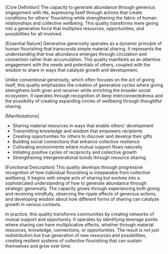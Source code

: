 [Core Definition]
The capacity to generate abundance through generous engagement with life, expressing itself through actions that create conditions for others' flourishing while strengthening the fabric of human relationships and collective wellbeing. This quality transforms mere giving into a generative force that multiplies resources, opportunities, and possibilities for all involved.

[Essential Nature]
Generative generosity operates as a dynamic principle of human flourishing that transcends simple material sharing. It represents the understanding that true abundance emerges through circulation and connection rather than accumulation. This quality manifests as an attentive engagement with the needs and potentials of others, coupled with the wisdom to share in ways that catalyze growth and development.

Unlike conventional generosity, which often focuses on the act of giving itself, this quality emphasizes the creation of generative cycles where giving strengthens both giver and receiver while enriching the broader social ecosystem. It operates through recognition of deep interconnectedness and the possibility of creating expanding circles of wellbeing through thoughtful sharing.

[Manifestations]
- Sharing material resources in ways that enable others' development
- Transmitting knowledge and wisdom that empowers recipients
- Creating opportunities for others to discover and develop their gifts
- Building social connections that enhance collective resilience
- Cultivating environments where mutual support flows naturally
- Initiating positive cycles of reciprocity and collective growth
- Strengthening intergenerational bonds through resource sharing

[Functional Description]
This quality develops through progressive recognition of how individual flourishing is inseparable from collective wellbeing. It begins with simple acts of sharing but evolves into a sophisticated understanding of how to generate abundance through strategic generosity. The capacity grows through experiencing both giving and receiving mindfully, observing the ripple effects of generous actions, and developing wisdom about how different forms of sharing can catalyze growth in various contexts.

In practice, this quality transforms communities by creating networks of mutual support and opportunity. It operates by identifying leverage points where sharing can have multiplicative effects, whether through material resources, knowledge, connections, or opportunities. The result is not just redistribution but true generation of new resources and possibilities, creating resilient systems of collective flourishing that can sustain themselves and grow over time.